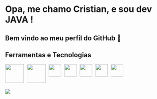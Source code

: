 # Opa, me chamo Cristian, e sou dev JAVA ! 
## Bem vindo ao meu perfil do GitHub 👋

## Ferramentas e Tecnologias  

<div style="display: flex; gap: 10px; margin-bottom: 20px;"">
  <img src="https://cdn.jsdelivr.net/gh/devicons/devicon@latest/icons/java/java-original-wordmark.svg" width="60" height="60"/>
  <img src="https://cdn.jsdelivr.net/gh/devicons/devicon@latest/icons/spring/spring-original-wordmark.svg" width="60" height="60"/>
  <img src="https://cdn.jsdelivr.net/gh/devicons/devicon@latest/icons/azuresqldatabase/azuresqldatabase-original.svg" width="40" height="40"/>
  <img src="https://cdn.jsdelivr.net/gh/devicons/devicon@latest/icons/javascript/javascript-plain.svg" width="40" height="40"/>
  <img src="https://cdn.jsdelivr.net/gh/devicons/devicon@latest/icons/typescript/typescript-plain.svg" width="40" height="40"/>
  <img src="https://cdn.jsdelivr.net/gh/devicons/devicon@latest/icons/react/react-original.svg" width="40" height="40"/>
  <img src="https://cdn.jsdelivr.net/gh/devicons/devicon@latest/icons/git/git-original.svg" width="40" height="40"/>

</div>


                                                        
<div> 
  <a href="https://www.linkedin.com/in/cristian-oliveira07/" target="_blank"><img src="https://img.shields.io/badge/-LinkedIn-%230077B5?style=for-the-badge&logo=linkedin&logoColor=white" target="_blank"></a> 
</div>
